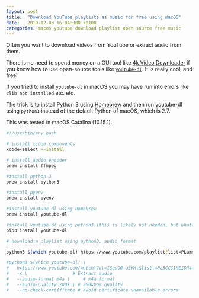 ```yaml
---
layout: post
title:  "Download YouTube playlists as music for free using macOS"
date:   2019-12-03 16:04:000 +0100
categories: macos youtube download playlist open source free music
---
```


Often you want to download videos from YouTube or extract audio from them. 

There is no need to spend money on a GUI tool like [4k Video Downloader](https://www.4kdownload.com) if you know how to use open-source tools like [`youtube-dl`](https://github.com/ytdl-org/youtube-dl/blob/master/README.md#readme). It is really cool, and free!

If you tried to install `youtube-dl` in macOS you may have run into errors like `zlib not installed` etc. etc. 

The trick is to install Python 3 using [Homebrew](https://brew.sh) and then run youtube-dl using `python3` instead of the default Python of macOS, which is 2.7.

This was tested in macOS Catalina (10.15.1).

```bash
#!/usr/bin/env bash

# install xcode components
xcode-select --install

# install audio encoder
brew install ffmpeg

#install python 3
brew install python3

#install pyenv
brew install pyenv

#install youtube-dl using homebrew
brew install youtube-dl

#install youtube-dl using python3 (this is likely not needed, but whatever...)
pip3 install youtube-dl

# download a playlist using python3, audio format 

python3 $(which youtube-dl) https://www.youtube.com/playlist?list=PLamnoxId_aK2qxsln0OiDh9s3Pa1vgfvb -x --audio-format m4a --audio-quality 200k --no-check-certificate

#python3 $(which youtube-dl) \ 
#	https://www.youtube.com/watch\?v\=ISuuQ0-a5YM\&list\=PL5CCCIHEIDH4udcWyHuFyW2syzsGsYwZM  # your playlist
#	-x \ 				 # Extract audio
#	--audio-format m4a \ 	 # m4a format
#	--audio-quality 200k \ # 200kbps quality
#	--no-check-certificate # avoid certificate unavailable errors
```

